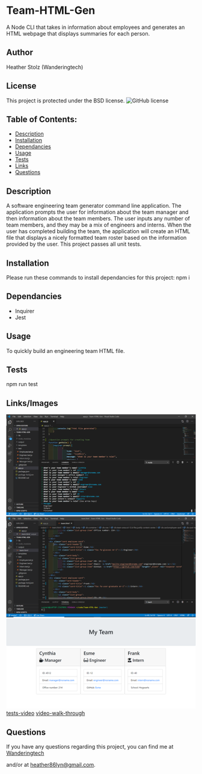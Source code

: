 # Team-HTML-Gen
A Node CLI that takes in information about employees and generates an HTML webpage that displays summaries for each person.

## Author

Heather Stolz (Wanderingtech)

## License

This project is protected under the BSD license.
![GitHub license](https://img.shields.io/badge/license-BSD-blue.svg)   

## Table of Contents:

* [Description](#description)
* [Installation](#installation)
* [Dependancies](#dependancies)
* [Usage](#usage)
* [Tests](#tests)
* [Links](#links)
* [Questions](#questions)

## Description

 A software engineering team generator command line application. The application prompts the user for information about the team manager and then information about the team members. The user inputs any number of team members, and they may be a mix of engineers and interns. When the user has completed building the team, the application will create an HTML file that displays a nicely formatted team roster based on the information provided by the user. 
 This project passes all unit tests. 

## Installation

Please run these commands to install dependancies for this project: npm i

## Dependancies

* Inquirer
* Jest

## Usage

To quickly build an engineering team HTML file.

## Tests

npm run test

## Links/Images

![image](./assets/teambuildnode.png)
![image](./assets/htmloutput.png)
![image](./assets/htmlbrowser.png)
[tests-video](https://youtu.be/MUDLz1k6EU4)
[video-walk-through](https://youtu.be/1m3C3I4Tqp8)

## Questions

If you have any questions regarding this project, you can find me at [Wanderingtech](https://github.com/Wanderingtech) 

and/or at heather86lyn@gmail.com.